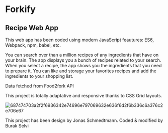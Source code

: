 <h1>Forkify</h1>
<h2>Recipe Web App</h2>
<p>This web app has been coded using modern JavaScript feautures: ES6, Webpack, npm, babel, etc.</p>

<p>You can search over than a million recipes of any ingredients that have on your brain. The app displays you a bunch of recipes related to your search. When you select a recipe, the app shows you the ingredients that you need to prepare it. You can like and storage your favorites recipes and add the ingredients to your shopping list.</p>

<p>Data fetched from Food2fork API</p>

<p>This project is totally adaptative and responsive thanks to CSS Grid layouts.</p>

![687474703a2f2f6936342e74696e797069632e636f6d2f6b336c6a376c2e706e67](https://user-images.githubusercontent.com/46630197/63889514-d7682380-c9e9-11e9-9553-fdea830b92d6.png)

<p>This project has been design by Jonas Schmedtmann. Coded & modified by Burak Selvi</p>
